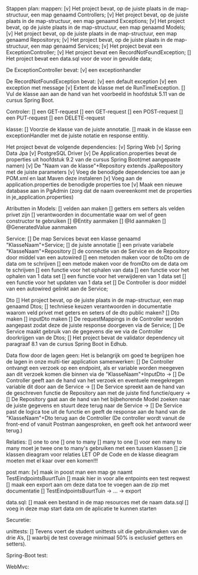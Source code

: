 
Stappen plan:
mappen:
    [v] Het project bevat, op de juiste plaats in de map-structuur, een map genaamd Controllers;
    [v] Het project bevat, op de juiste plaats in de map-structuur, een map genaamd Exceptions;
    [v] Het project bevat, op de juiste plaats in de map-structuur, een map genaamd Models;
    [v] Het project bevat, op de juiste plaats in de map-structuur, een map genaamd Repositorys;
    [v] Het project bevat, op de juiste plaats in de map-structuur, een map genaamd Services;
    [v] Het project bevat een ExceptionController;
    [v] Het project bevat een RecordNotFoundException;
    [] Het project bevat een data.sql voor de voor in gevulde data;

De ExceptionController bevat:
    [v] een exceptionhandler

De RecordNotFoundException bevat:
    [v] een default exception
    [v] een exception met message
    [v] Extent de klasse met de RunTimeException.
    [] Vul de klasse aan aan de hand van het voorbeeld in hoofdstuk 5.11 van de cursus Spring Boot.

Controler:
    [] een GET-request 
    [] een GET-request 
    [] een POST-request 
    [] een PUT-request 
    [] een DELETE-request

klasse:
    [] Voorzie de klasse van de juiste annotatie.
    [] maak in de klasse een exceptionHandler met de juiste notatie en response entitiy.

Het project bevat de volgende dependencies:
    [v] Spring Web
    [v] Spring Data Jpa
    [v] PostgreSQL Driver
    [v] De Application.properties bevat de properties uit hoofdstuk 9.2 van de cursus Spring Boot(met aangepaste namen)
    [v] De "Naam van de klasse"+Repository extends JpaRepository met de juiste parameters
    [v] Voeg de benodigde dependencies toe aan je POM.xml en laat Maven deze instaleren
    [v] Voeg aan de application.properties de benodigde properties toe
    [v] Maak een nieuwe database aan in PgAdmin (zorg dat de naam overeenkomt met de properties in je_application.properties)

Atributten in Models: 
    [] velden aan maken
    [] getters em setters als velden privet zijn
    [] verantwoorden in documentatie waar om wel of geen constructor te gebruiken
    [] @Entity aanmaken
    [] @Id aanmaken
    [] @GeneratedValue aanmaken

Service:
    [] De map Services bevat een klasse genaamd "KlasseNaam"+Service;
    [] de juiste annotatie
    [] een private variabele "KlasseNaam"+Repository
    [] de connectie van de Service en de Repository door middel van een autowired
    [] een metoden maken voor de toDto om de data om te schrijven
    [] een metode maken voor de fromDto om de data om te schrijven
    [] een functie voor het ophalen van data
    [] een functie voor het ophalen van 1 data set
    [] een functie voor het verwijderen van 1 data set
    [] een functie voor het updaten van 1 data set
    [] De Controller is door middel van een autowired gelinkt aan de Service;

Dto
    [] Het project bevat, op de juiste plaats in de map-structuur, een map genaamd Dtos;
    [] techniese keuzen verantwoorden in documentatie waarom veld privet met geters en seters of de dto public maken?
    [] Dto maken
    [] inputDto maken
    [] De requestMappings in de Controller worden aangepast zodat deze de juiste response doorgeven via de Service;
    [] De Service maakt gebruik van de gegevens die we via de Controller doorkrijgen van de Dtos;
    [] Het project bevat de validator dependency uit paragraaf 8.1 van de cursus Spring Boot in Edhub.

Data flow door de lagen geen:
    Het is belangrijk om goed te begrijpen hoe de lagen in onze multi-tier application samenwerken:
    [] De Controller ontvangt een verzoek op een endpoint, als er variable worden meegeven aan dit verzoek komen die 
        binnen via de "KlasseNaam"+InputDto ->
    [] De Controller geeft aan de hand van het verzoek en eventuele meegekregen variable dit door aan de Service ->
    [] De Service spreekt aan de hand van de geschreven functie de Repository aan met de juiste find functie/query ->
    [] De Repository gaat aan de hand van het bijbehorende Model zoeken naar de juiste gegevens en stuurt deze terug naar 
        de Service ->
    [] De Service past de logica toe uit de functie en geeft de response aan de hand van de "KlasseNaam"+Dto terug aan de 
        Controller (De controller wordt vanuit de front-end of vanuit Postman aangesproken, en geeft ook het antwoord weer
        terug.)

Relaties:
    [] one to one
    [] one to many
    [] many to one
    [] voor een many to many moet je twee one to many's gebruiken met een tussen klassen
    [] zie klassen dieagram voor relaties LET OP de Code en de klasse dieagram moeten met el kaar over een komen!!! 

post man:
    [v] maak in poost man een map ge naamt TestEindpointsBuurtTuin
    [] maak hier in voor alle entpoints een test reqwest
    [] maak een export aan om deze data toe te voegen aan de zip met documentatie 
    [] TestEindpointsBuurtTuin -> ... -> export

data.sql:
    [] maak een bestand in de map resources met de naam data.sql 
    [] voeg in deze map start data om de aplicatie te kunnen starten

Securetie:

unittests:
    [] Tevens voert de student unittests uit die gebruikmaken van de drie A’s,
    [] waarbij de test coverage minimaal 50% is exclusief getters en setters).

Spring-Boot test:

WebMvc:


